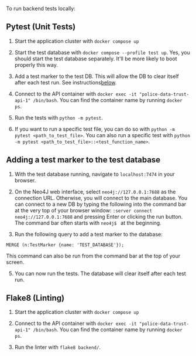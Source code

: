 To run backend tests locally:

## Pytest (Unit Tests)

1. Start the application cluster with `docker compose up`

2. Start the test database with `docker compose --profile test up`.
Yes, you should start the test database separately. It'll be more likely to boot properly this way.

3. Add a test marker to the test DB. This will allow the DB to clear itself after each test run. See instructions[below](#adding-a-test-marker-to-the-test-database).

4. Connect to the API container with `docker exec -it "police-data-trust-api-1" /bin/bash`. You can find the container name by running `docker ps`.

5. Run the tests with `python -m pytest`.

6. If you want to run a specific test file, you can do so with `python -m pytest <path_to_test_file>`. You can also run a specific test with `python -m pytest <path_to_test_file>::<test_function_name>`.


## Adding a test marker to the test database

1. With the test database running, navigate to `localhost:7474` in your browser.

2. On the Neo4J web interface, select `neo4j://127.0.0.1:7688` as the connection URL. Otherwise, you will connect to the main database.  You can connect to a new DB by typing the following into the command bar at the very top of your browser window: `:server connect neo4j://127.0.0.1:7688` and pressing Enter or clicking the run button.  The command bar often starts with `neo4j$ ` at the beginning.

3. Run the following query to add a test marker to the database:

```
MERGE (n:TestMarker {name: 'TEST_DATABASE'});
```

This command can also be run from the command bar at the top of your screen.

5. You can now run the tests. The database will clear itself after each test run.


## Flake8 (Linting)

1. Start the application cluster with `docker compose up`

2. Connect to the API container with `docker exec -it "police-data-trust-api-1" /bin/bash`. You can find the container name by running `docker ps`.

3. Run the linter with `flake8 backend/`.
```
